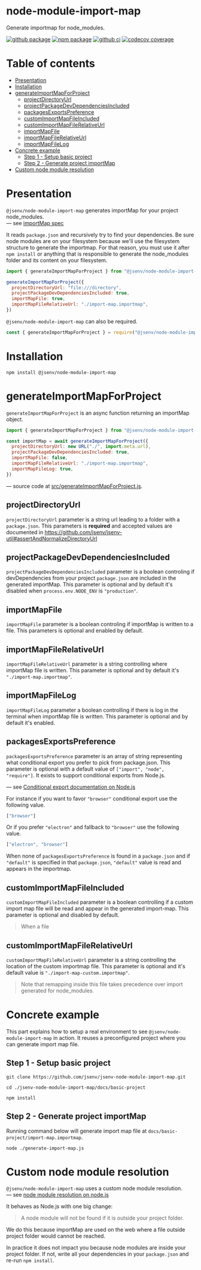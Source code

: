 # node-module-import-map

Generate importmap for node_modules.

[![github package](https://img.shields.io/github/package-json/v/jsenv/jsenv-node-module-import-map.svg?logo=github&label=package)](https://github.com/jsenv/jsenv-node-module-import-map/packages)
[![npm package](https://img.shields.io/npm/v/@jsenv/node-module-import-map.svg?logo=npm&label=package)](https://www.npmjs.com/package/@jsenv/node-module-import-map)
[![github ci](https://github.com/jsenv/jsenv-node-module-import-map/workflows/ci/badge.svg)](https://github.com/jsenv/jsenv-node-module-import-map/actions?workflow=ci)
[![codecov coverage](https://codecov.io/gh/jsenv/jsenv-node-module-import-map/branch/master/graph/badge.svg)](https://codecov.io/gh/jsenv/jsenv-node-module-import-map)

# Table of contents

- [Presentation](#Presentation)
- [Installation](#installation)
- [generateImportMapForProject](#generateImportMapForProject)
  - [projectDirectoryUrl](#projectDirectoryUrl)
  - [projectPackageDevDependenciesIncluded](#projectPackageDevDependenciesIncluded)
  - [packagesExportsPreference](#packagesExportsPreference)
  - [customImportMapFileIncluded](#customImportMapFileIncluded)
  - [customImportMapFileRelativeUrl](#customImportMapFileRelativeUrl)
  - [importMapFile](#importMapFile)
  - [importMapFileRelativeUrl](#importMapFileRelativeUrl)
  - [importMapFileLog](#importMapFileLog)
- [Concrete example](#concrete-example)
  - [Step 1 - Setup basic project](#step-1---setup-project)
  - [Step 2 - Generate project importMap](#step-2---generate-project-importMap)
- [Custom node module resolution](#custom-node-module-resolution)

# Presentation

`@jsenv/node-module-import-map` generates importMap for your project node_modules.<br />
— see [importMap spec](https://github.com/WICG/import-maps)

It reads `package.json` and recursively try to find your dependencies. Be sure node modules are on your filesystem because we'll use the filesystem structure to generate the importmap. For that reason, you must use it after `npm install` or anything that is responsible to generate the node_modules folder and its content on your filesystem.

```js
import { generateImportMapForProject } from "@jsenv/node-module-import-map"

generateImportMapForProject({
  projectDirectoryUrl: "file:///directory",
  projectPackageDevDependenciesIncluded: true,
  importMapFile: true,
  importMapFileRelativeUrl: "./import-map.importmap",
})
```

`@jsenv/node-module-import-map` can also be required.

```js
const { generateImportMapForProject } = require("@jsenv/node-module-import-map")
```

# Installation

```console
npm install @jsenv/node-module-import-map
```

# generateImportMapForProject

`generateImportMapForProject` is an async function returning an importMap object.

```js
import { generateImportMapForProject } from "@jsenv/node-module-import-map"

const importMap = await generateImportMapForProject({
  projectDirectoryUrl: new URL("./", import.meta.url),
  projectPackageDevDependenciesIncluded: true,
  importMapFile: false,
  importMapFileRelativeUrl: "./import-map.importmap",
  importMapFileLog: true,
})
```

— source code at [src/generateImportMapForProject.js](./src/generateImportMapForProject.js).

## projectDirectoryUrl

`projectDirectoryUrl` parameter is a string url leading to a folder with a `package.json`. This parameters is **required** and accepted values are documented in https://github.com/jsenv/jsenv-util#assertAndNormalizeDirectoryUrl

## projectPackageDevDependenciesIncluded

`projectPackageDevDependenciesIncluded` parameter is a boolean controling if devDependencies from your project `package.json` are included in the generated importMap. This parameter is optional and by default it's disabled when `process.env.NODE_ENV` is `"production"`.

## importMapFile

`importMapFile` parameter is a boolean controling if importMap is written to a file. This parameters is optional and enabled by default.

## importMapFileRelativeUrl

`importMapFileRelativeUrl` parameter is a string controlling where importMap file is written. This parameter is optional and by default it's `"./import-map.importmap"`.

## importMapFileLog

`importMapFileLog` parameter a boolean controlling if there is log in the terminal when importMap file is written. This parameter is optional and by default it's enabled.

## packagesExportsPreference

`packagesExportsPreference` parameter is an array of string representing what conditional export you prefer to pick from package.json. This parameter is optional with a default value of `["import", "node", "require"]`. It exists to support conditional exports from Node.js.

— see [Conditional export documentation on Node.js](https://nodejs.org/dist/latest-v13.x/docs/api/esm.html#esm_conditional_exports)

For instance if you want to favor `"browser"` conditional export use the following value.

<!-- prettier-ignore -->
```js
["browser"]
```

Or if you prefer `"electron"` and fallback to `"browser"` use the following value.

<!-- prettier-ignore -->
```js
["electron", "browser"]
```

When none of `packagesExportsPreference` is found in a `package.json` and if `"default"` is specified in that `package.json`, `"default"` value is read and appears in the importmap.

## customImportMapFileIncluded

`customImportMapFileIncluded` parameter is a boolean controlling if a custom import map file will be read and appear in the generated import-map. This parameter is optional and disabled by default.

> When a file

## customImportMapFileRelativeUrl

`customImportMapFileRelativeUrl` parameter is a string controlling the location of the custom importmap file. This parameter is optional and it's default value is `"./import-map-custom.importmap"`.

> Note that remapping inside this file takes precedence over import generated for node_modules.

# Concrete example

This part explains how to setup a real environment to see `@jsenv/node-module-import-map` in action.
It reuses a preconfigured project where you can generate import map file.

## Step 1 - Setup basic project

```console
git clone https://github.com/jsenv/jsenv-node-module-import-map.git
```

```console
cd ./jsenv-node-module-import-map/docs/basic-project
```

```console
npm install
```

## Step 2 - Generate project importMap

Running command below will generate import map file at `docs/basic-project/import-map.importmap`.

```console
node ./generate-import-map.js
```

# Custom node module resolution

`@jsenv/node-module-import-map` uses a custom node module resolution.<br />
— see [node module resolution on node.js](https://nodejs.org/api/modules.html#modules_all_together)

It behaves as Node.js with one big change:

> A node module will not be found if it is outside your project folder.

We do this because importMap are used on the web where a file outside project folder would cannot be reached.

In practice it does not impact you because node modules are inside your project folder. If not, write all your dependencies in your `package.json` and re-run `npm install`.
